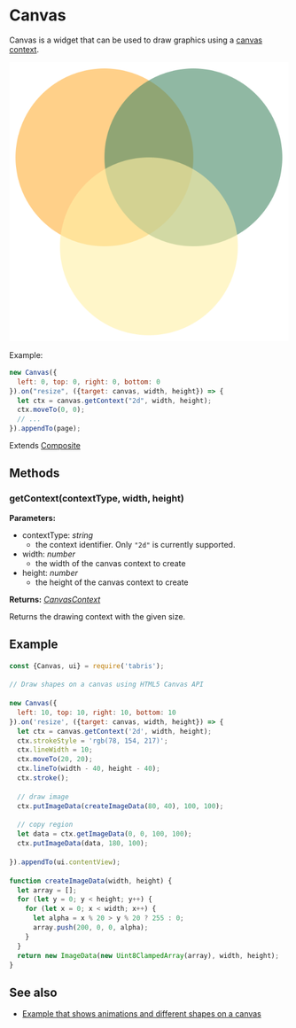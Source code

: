---
---
# Canvas

Canvas is a widget that can be used to draw graphics using a [canvas context](./CanvasContext.md).

![Canvas on Android](img/android/Canvas.png)

Example:

```js
new Canvas({
  left: 0, top: 0, right: 0, bottom: 0
}).on("resize", ({target: canvas, width, height}) => {
  let ctx = canvas.getContext("2d", width, height);
  ctx.moveTo(0, 0);
  // ...
}).appendTo(page);
```

Extends [Composite](Composite.md)

## Methods

### getContext(contextType, width, height)

**Parameters:** 

- contextType: *string*
  - the context identifier. Only `"2d"` is currently supported.
- width: *number*
  - the width of the canvas context to create
- height: *number*
  - the height of the canvas context to create

**Returns:** *[CanvasContext](CanvasContext.md)*

Returns the drawing context with the given size.


## Example

```js
const {Canvas, ui} = require('tabris');

// Draw shapes on a canvas using HTML5 Canvas API

new Canvas({
  left: 10, top: 10, right: 10, bottom: 10
}).on('resize', ({target: canvas, width, height}) => {
  let ctx = canvas.getContext('2d', width, height);
  ctx.strokeStyle = 'rgb(78, 154, 217)';
  ctx.lineWidth = 10;
  ctx.moveTo(20, 20);
  ctx.lineTo(width - 40, height - 40);
  ctx.stroke();

  // draw image
  ctx.putImageData(createImageData(80, 40), 100, 100);

  // copy region
  let data = ctx.getImageData(0, 0, 100, 100);
  ctx.putImageData(data, 180, 100);

}).appendTo(ui.contentView);

function createImageData(width, height) {
  let array = [];
  for (let y = 0; y < height; y++) {
    for (let x = 0; x < width; x++) {
      let alpha = x % 20 > y % 20 ? 255 : 0;
      array.push(200, 0, 0, alpha);
    }
  }
  return new ImageData(new Uint8ClampedArray(array), width, height);
}
```
## See also

- [Example that shows animations and different shapes on a canvas](https://github.com/eclipsesource/tabris-js/tree/master/examples/canvas)
